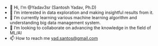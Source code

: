 - 👋 Hi, I’m @Yadav3sr (Santosh Yadav, Ph.D)
- 👀 I’m interested in data exploration and making insightful results from it.
- 🌱 I’m currently learning various machine learning algorithm and understanding big data management system.
- 💞️ I’m looking to collaborate on advancing the knowledge in the field of ML/AI
- 📫 How to reach me yad.santos@gmail.com

<!---
Yadav3sr/Yadav3sr is a ✨ special ✨ repository because its `README.md` (this file) appears on your GitHub profile.
You can click the Preview link to take a look at your changes.
--->
